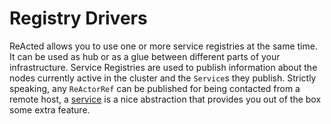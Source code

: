 # Registry Drivers

ReActed allows you to use one or more service registries at the same time. It can be used as hub or as a glue between
different parts of your infrastructure. Service Registries are used to publish information about the nodes currently
active in the cluster and the `Service`s they publish. Strictly speaking, any `ReActorRef` can be published for being
contacted from a remote host, a [service](../services.md) is a nice abstraction that provides you out of the box some extra feature.

